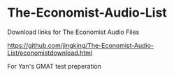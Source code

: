 # The-Economist-Audio-List
Download links for The Economist Audio Files

https://github.com/jingking/The-Economist-Audio-List/economistdownload.html

For Yan's GMAT test preperation
